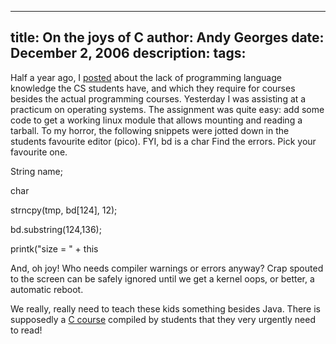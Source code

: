 -----
title:  On the joys of C
author: Andy Georges
date: December 2, 2006
description: 
tags: 
-----







Half a year ago, I
[posted](http://trappist.elis.ugent.be/~ageorges/blog/2006/03/09/programming-languages-or-lack-thereof/)
about the lack of programming language knowledge the CS students have,
and which they require for courses besides the actual programming
courses. Yesterday I was assisting at a practicum on operating systems.
The assignment was quite easy: add some code to get a working linux
module that allows mounting and reading a tarball. To my horror, the
following snippets were jotted down in the students favourite editor
(pico). FYI, bd is a char
Find the errors. Pick your favourite one.


String name;


char 


strncpy(tmp, bd[124], 12);


bd.substring(124,136);


printk("size = " + this


And, oh joy! Who needs compiler warnings or errors anyway? Crap spouted
to the screen can be safely ignored until we get a kernel oops, or
better, a automatic reboot.


We really, really need to teach these kids something besides Java. There
is supposedly a [C course](http://zeus.ugent.be:2080/oldpubs/c/c.pdf)
compiled by students that they very urgently need to read!




